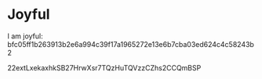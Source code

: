 # Joyful

I am joyful: bfc05ff1b263913b2e6a994c39f17a1965272e13e6b7cba03ed624c4c58243b2


22extLxekaxhkSB27HrwXsr7TQzHuTQVzzCZhs2CCQmBSP